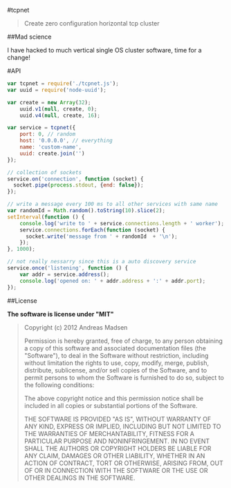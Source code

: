 #tcpnet

> Create zero configuration horizontal tcp cluster

##Mad science

I have hacked to much vertical single OS cluster software, time for a change!

#API

```javascript
var tcpnet = require('./tcpnet.js');
var uuid = require('node-uuid');

var create = new Array(32);
    uuid.v1(null, create, 0);
    uuid.v4(null, create, 16);

var service = tcpnet({
    port: 0, // random
    host: '0.0.0.0', // everything
    name: 'custom-name',
    uuid: create.join('')
});

// collection of sockets
service.on('connection', function (socket) {
  socket.pipe(process.stdout, {end: false});
});

// write a message every 100 ms to all other services with same name
var randomId = Math.random().toString(10).slice(2);
setInterval(function () {
    console.log('write to ' + service.connections.length + ' worker');
    service.connections.forEach(function (socket) {
      socket.write('message from ' + randomId  + '\n');
    });
}, 1000);

// not really nessarry since this is a auto discovery service
service.once('listening', function () {
    var addr = service.address();
    console.log('opened on: ' + addr.address + ':' + addr.port);
});
```

##License

**The software is license under "MIT"**

> Copyright (c) 2012 Andreas Madsen
>
> Permission is hereby granted, free of charge, to any person obtaining a copy
> of this software and associated documentation files (the "Software"), to deal
> in the Software without restriction, including without limitation the rights
> to use, copy, modify, merge, publish, distribute, sublicense, and/or sell
> copies of the Software, and to permit persons to whom the Software is
> furnished to do so, subject to the following conditions:
>
> The above copyright notice and this permission notice shall be included in
> all copies or substantial portions of the Software.
>
> THE SOFTWARE IS PROVIDED "AS IS", WITHOUT WARRANTY OF ANY KIND, EXPRESS OR
> IMPLIED, INCLUDING BUT NOT LIMITED TO THE WARRANTIES OF MERCHANTABILITY,
> FITNESS FOR A PARTICULAR PURPOSE AND NONINFRINGEMENT. IN NO EVENT SHALL THE
> AUTHORS OR COPYRIGHT HOLDERS BE LIABLE FOR ANY CLAIM, DAMAGES OR OTHER
> LIABILITY, WHETHER IN AN ACTION OF CONTRACT, TORT OR OTHERWISE, ARISING FROM,
> OUT OF OR IN CONNECTION WITH THE SOFTWARE OR THE USE OR OTHER DEALINGS IN
> THE SOFTWARE.
